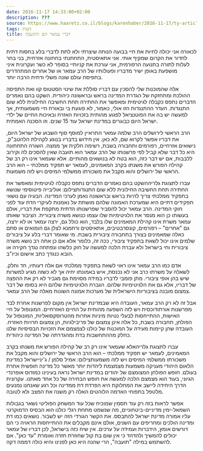 ```yaml
---
date: 2016-11-17 14:33:00+02:00
description: ???
source: https://www.haaretz.co.il/blogs/karenhaber/2016-11-17/ty-article/0000017f-f8ca-d887-a7ff-f8ee3ca20000
tags: דעות
title: דברי עמאר הם התועבה
---
```


לכאורה אני יכולה לחיות את חיי בבועה הנוחה שיצרתי ולא לתת לדברי בלע בחסות דתית לחדור את הקרום שמקיף אותי. אני אתאיסטית, התחתנתי בחתונה אזרחית, בני בחר לעלות לתורה בתנועה הרפורמית, אני עורכת את קניותיי בסופר לא כשר ועקרונית איני מושפעת באופן ישיר מדבריו ופעולותיו של הרב עמאר או של אחרים המתהדרים בתפיסת עולם שונה משלי ודתית הרבה יותר.

אלה שהמוכנות שלי להסכין עם דבריו סוללת את שינוי הסטטוס קוו ואת התפיסה ההולכת ומתחזקת של הגדרת המדינה בראש ובראשונה כיהודית. השקט בהם נאמרים הדברים נתפס כקבלה לגיטימית ומאפשר את החתירה תחת החשיבה החילונית ללא שום התנגדות. העדר ההתנגדות הזו אולי, כאמור, לא פוגעת בי ובאורח חיי משמעותית, אך למעשה יש בה את הפוטנציאל לפגוע מהותית בזכויות האזרח ובאיכות החיים של ילדי ישראל היום כבוגרים במדינת ישראל עוד 15 שנים. וזו הסכנה האמתית.

הרב הראשי לירושלים הרב שלמה עמאר התראיין למוסף סוף השבוע של ישראל היום, את דבריו אפשר לקרוא שם, לא כאן. אין חידוש בדבריו בנוגע לקהילת הלהטב"ק, נישואים אזרחיים, רפורמים ותחבורה בשבת, רשימה חלקית אך ממצה. השורה התחתונה היא כל דבר שלא קביל לפי פרשנותו של הרב עמאר הוא תועבה שאין להסכים לה וקירוב ללבבות, אם יש דבר כזה, הוא בטח לא בנושאים מהותיים. אלא שעמאר אינו רק רב של קהילה הפורש את משנתו בקרב המאמינים, לעמאר יש תפקיד ממלכתי – הוא הרב הראשי של ירושלים והוא מקבל את משכורתו ממשלמי המיסים ויש לזה משמעות.

 עברו לתצוגת גלריההשקט בהם נאמרים הדברים נתפס כקבלה לגיטימית ומאפשר את החתירה תחת החשיבה החילונית ללא שום התנגדותצילום: אוליבייה פיטוסימי שנושא בתפקיד ממלכתי צריך להיות בראש ובראשונה נאמן לערכי המדינה. הבעיה עם נושאי תפקידים דתיים היא שמערכת האמונה שלהם מושתת על נאמנות לעיקרי הדת עוד לפני חוקי המדינה. הרב עמאר יכול להסביר שפרשנותו הדתית מתקפת את דבריו, אולם בעשותו כן הוא מנסר את הלגיטימיות שלו עצמו כנושא משרה ציבורית. הציבור שאותו עמאר משרת אינו קהילת המאמינים שלו בלבד, הוא כולל גם, ירצה עמאר או לא ירצה, גם "אחרים" – רפורמים, קונסרבטיבים, אתאיסטים ורחמנא לצלן גם הומואים או סתם כאלה שמאמינים בצורך בתחבורה ציבורית בשבת. מי שאומר דברי בלע על ציבורים שלמים אינו יכול לשאת בתפקיד ציבורי, ככה זה, כלומר אלא אם כן אתה רב נושא משרה ציבורית וחי בישראל ולא עברת הלכה למעשה על חוק כלשהו ונפתחה נגדך חקירה או הובא כנגדך כתב אישום וכיו"ב.

אדם כמו הרב עמאר אינו ראוי לשאת בתפקיד ממלכתי אם אלה דעותיו, חד וחלק. לשאלה על משרתו כרב אני לא נכנסת, איש באמונתו יחיה אך לא כשזה מגיע למשרות שיש בהן אופי ציבורי. מתן פומבי לדבריו במידה מסוימת גם מגביר לא רק את ההפצה של דבריו, אלא גם את הלגיטימיות שלהם. הגברת הלגיטימיות שלהם היא בסופו של דבר צמצום מובנה בציבוריות הישראלית של מערכות אמונה השונות מאלה של הרב עמאר.

אבל זה לא רק הרב עמאר, העובדה היא שבמדינת ישראל אין מקום לפרשנות אחרת לבד מפרשנות אורתודוכסית ויש לזה השפעה מהותית על החיים האזרחיים. המונופול על חיי האישות, ההתייחסות לבעלי נטיות מיניות אחרות מהטרוסקסואליות, המונופול על הפולחן, תחבורה בשבת, כל אלה אינן צמצום של פריבילגיות, הן צמצום חרויות האזרח. העובדה שהן קיימות מעידה על המוכנות של כולנו לצמצמם את הזכויות הבסיסיות שלנו כחלק מההתחשבות בדת ומהגדרתה של המדינה כיהודית.

 עברו לתצוגת גלריהאלא שעמאר אינו רק רב של קהילה הפורש את משנתו בקרב המאמינים, לעמאר יש תפקיד ממלכתי – הוא הרב הראשי של ירושלים והוא מקבל את משכורתו ממשלמי המיסים ויש לזה משמעותצילום: אמיל סלמן / ג'יניישראל כמדינת הלאום היהודי מעניקה משמעות מצמצמת ליהדות יותר מאשר כל מדינה חופשית אחרת בעולם. חופש הפולחן המצומצם של יהודים במדינת ישראל נראה בעינינו כמודוס אופרנדי הגיוני, בעוד הוא מצמצם הלכה למעשה את חופש הבחירה של כל אחד מאתנו. עקרונית הדרך היחידה ליישב את המחלוקת היא הפרדת דת ממדינה וכל רגע שאנחנו נמנעים מלטפל בתפוחי האדמה הלוהטים האלה רק משנה את המצב ולא לטובה.

אפשר לראות בזה רק עוד תסמין שמוכיח שכל עוד המשחק הפוליטי נשאר בגבולות השמאל-ימין מדיניים-ביטחוניים, מה שנשמט מתחת רגלי כולנו הוא הבסיס הדמוקרטי עליו אמורה מדינת ישראל להתבסס. את הקשר הגורדי הזה יש לשבור. נושאים כמו דת ומדינה הולכים ומחריפים עם השנים, אולם אינם מקבלים את ההתייחסות הראויה כי הם דורשים אומץ, הידברות ועמידה על ערכים. אין שיח כזה בישראל, לכן דבריו של עמאר יכולים להמשיך ולהדהד כי אין שום בת קול שחוזרת חזרה ואומרת "עד כאן". אם להשתמש במילה "תועבה", הרי שהנה היא כאן לפנינו והיא כולה דממה דקה.